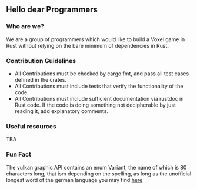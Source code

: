 ## Hello dear Programmers

### Who are we?
We are a group of programmers which would like to build a Voxel game in Rust without relying on the bare minimum of dependencies in Rust.

### Contribution Guidelines
- All Contributions must be checked by cargo fmt, and pass all test cases defined in the crates.
- All Contributions must include tests that verify the functionality of the code.
- All Contributions must include sufficient documentation via rustdoc in Rust code. If the code is doing something not decipherable by just reading it, add explanatory comments.

### Useful resources
TBA

### Fun Fact
The vulkan graphic API contains an enum Variant, the name of which is 80 characters long, that ism depending on the spelling, as long as the unofficial longest word of the german language you may find [here](https://en.wikipedia.org/wiki/Donaudampfschiffahrtselektrizit%C3%A4tenhauptbetriebswerkbauunterbeamtengesellschaft)

<!--

**Here are some ideas to get you started:**

🙋‍♀️ A short introduction - what is your organization all about?
🌈 Contribution guidelines - how can the community get involved?
👩‍💻 Useful resources - where can the community find your docs? Is there anything else the community should know?
🍿 Fun facts - what does your team eat for breakfast?
🧙 Remember, you can do mighty things with the power of [Markdown](https://docs.github.com/github/writing-on-github/getting-started-with-writing-and-formatting-on-github/basic-writing-and-formatting-syntax)
-->
